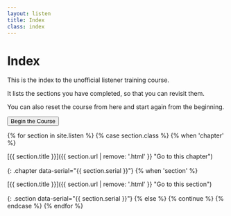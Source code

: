 ```yaml
---
layout: listen
title: Index
class: index
---
```

# Index

This is the index to the unofficial listener training course.

It lists the sections you have completed, so that you can revisit them.

You can also reset the course from here and start again from the beginning.

<button onclick="nextpage()">Begin the Course</button>

<style>
h4 {font-weight: 400; margin: 0; line-height: 1.35em;}
h4.section {margin-left: 2em;}
h4.chapter {font-weight: 500; margin-top: 1ex;}
h4 a {text-decoration: none;}
h4 a:hover {text-decoration: underline;}
</style>

{% for section in site.listen %}
  {% case section.class %}
    {% when 'chapter' %}
#### [{{ section.title }}]({{ section.url | remove: '.html' }} "Go to this chapter")
{: .chapter data-serial="{{ section.serial }}"}
    {% when 'section' %}
#### [{{ section.title }}]({{ section.url | remove: '.html' }} "Go to this section")
{: .section data-serial="{{ section.serial }}"}
    {% else %}
      {% continue %}
  {% endcase %}
{% endfor %}
